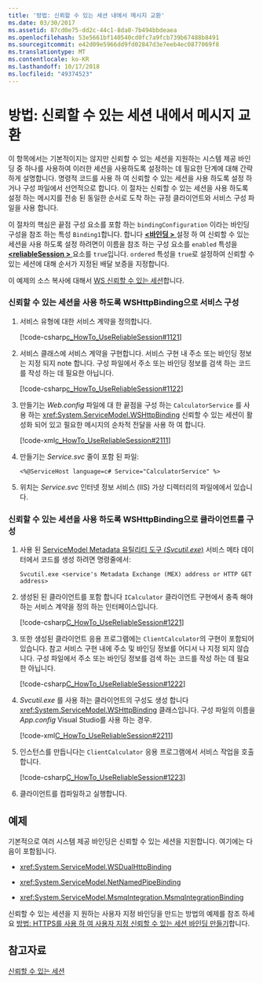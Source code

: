 ```yaml
---
title: '방법: 신뢰할 수 있는 세션 내에서 메시지 교환'
ms.date: 03/30/2017
ms.assetid: 87cd0e75-dd2c-44c1-8da0-7b494bbdeaea
ms.openlocfilehash: 53e5661bf140540cd0fc7a9fcb739b67488b8491
ms.sourcegitcommit: e42d09e5966dd9fd02847d3e7eeb4ec0877069f8
ms.translationtype: MT
ms.contentlocale: ko-KR
ms.lasthandoff: 10/17/2018
ms.locfileid: "49374523"
---
```

# <a name="how-to-exchange-messages-within-a-reliable-session"></a>방법: 신뢰할 수 있는 세션 내에서 메시지 교환

이 항목에서는 기본적이지는 않지만 신뢰할 수 있는 세션을 지원하는 시스템 제공 바인딩 중 하나를 사용하여 이러한 세션을 사용하도록 설정하는 데 필요한 단계에 대해 간략하게 설명합니다. 명령적 코드를 사용 하 여 신뢰할 수 있는 세션을 사용 하도록 설정 하거나 구성 파일에서 선언적으로 합니다. 이 절차는 신뢰할 수 있는 세션을 사용 하도록 설정 하는 메시지를 전송 된 동일한 순서로 도착 하는 규정 클라이언트와 서비스 구성 파일을 사용 합니다.

이 절차의 핵심은 끝점 구성 요소를 포함 하는 `bindingConfiguration` 이라는 바인딩 구성을 참조 하는 특성 `Binding1`합니다. 합니다 [  **\<바인딩 >** ](../../../../docs/framework/misc/binding.md) 설정 하 여 신뢰할 수 있는 세션을 사용 하도록 설정 하려면이 이름을 참조 하는 구성 요소를 `enabled` 특성을 [  **\<reliableSession >** ](https://msdn.microsoft.com/library/9c93818a-7dfa-43d5-b3a1-1aafccf3a00b) 요소를 `true`입니다. `ordered` 특성을 `true`로 설정하여 신뢰할 수 있는 세션에 대해 순서가 지정된 배달 보증을 지정합니다.

이 예제의 소스 복사에 대해서 [WS 신뢰할 수 있는 세션](../../../../docs/framework/wcf/samples/ws-reliable-session.md)합니다.

### <a name="configure-the-service-with-a-wshttpbinding-to-use-a-reliable-session"></a>신뢰할 수 있는 세션을 사용 하도록 WSHttpBinding으로 서비스 구성

1. 서비스 유형에 대한 서비스 계약을 정의합니다.

   [!code-csharp[c_HowTo_UseReliableSession#1121](../../../../samples/snippets/csharp/VS_Snippets_CFX/c_howto_usereliablesession/cs/service.cs#1121)]

1. 서비스 클래스에 서비스 계약을 구현합니다. 서비스 구현 내 주소 또는 바인딩 정보는 지정 되지 note 합니다. 구성 파일에서 주소 또는 바인딩 정보를 검색 하는 코드를 작성 하는 데 필요한 아닙니다.

   [!code-csharp[c_HowTo_UseReliableSession#1122](../../../../samples/snippets/csharp/VS_Snippets_CFX/c_howto_usereliablesession/cs/service.cs#1122)]

1. 만들기는 *Web.config* 파일에 대 한 끝점을 구성 하는 `CalculatorService` 를 사용 하는 <xref:System.ServiceModel.WSHttpBinding> 신뢰할 수 있는 세션이 활성화 되어 있고 필요한 메시지의 순차적 전달을 사용 하 여 합니다.

   [!code-xml[c_HowTo_UseReliableSession#2111](../../../../samples/snippets/csharp/VS_Snippets_CFX/c_howto_usereliablesession/common/web.config#2111)]

1. 만들기는 *Service.svc* 줄이 포함 된 파일:

   ```
   <%@ServiceHost language=c# Service="CalculatorService" %>
   ```

1.  위치는 *Service.svc* 인터넷 정보 서비스 (IIS) 가상 디렉터리의 파일에에서 있습니다.

### <a name="configure-the-client-with-a-wshttpbinding-to-use-a-reliable-session"></a>신뢰할 수 있는 세션을 사용 하도록 WSHttpBinding으로 클라이언트를 구성

1. 사용 된 [ServiceModel Metadata 유틸리티 도구 (*Svcutil.exe*)](../../../../docs/framework/wcf/servicemodel-metadata-utility-tool-svcutil-exe.md) 서비스 메타 데이터에서 코드를 생성 하려면 명령줄에서:

   ```console
   Svcutil.exe <service's Metadata Exchange (MEX) address or HTTP GET address>
   ```

1. 생성된 된 클라이언트를 포함 합니다 `ICalculator` 클라이언트 구현에서 충족 해야 하는 서비스 계약을 정의 하는 인터페이스입니다.

   [!code-csharp[C_HowTo_UseReliableSession#1221](../../../../samples/snippets/csharp/VS_Snippets_CFX/c_howto_usereliablesession/cs/client.cs#1221)]

1. 또한 생성된 클라이언트 응용 프로그램에는 `ClientCalculator`의 구현이 포함되어 있습니다. 참고 서비스 구현 내에 주소 및 바인딩 정보를 어디서 나 지정 되지 않습니다. 구성 파일에서 주소 또는 바인딩 정보를 검색 하는 코드를 작성 하는 데 필요한 아닙니다.

   [!code-csharp[C_HowTo_UseReliableSession#1222](../../../../samples/snippets/csharp/VS_Snippets_CFX/c_howto_usereliablesession/cs/client.cs#1222)]

1. *Svcutil.exe* 를 사용 하는 클라이언트의 구성도 생성 합니다 <xref:System.ServiceModel.WSHttpBinding> 클래스입니다. 구성 파일의 이름을 *App.config* Visual Studio를 사용 하는 경우.

   [!code-xml[C_HowTo_UseReliableSession#2211](../../../../samples/snippets/csharp/VS_Snippets_CFX/c_howto_usereliablesession/common/app.config#2211)]

1. 인스턴스를 만듭니다는 `ClientCalculator` 응용 프로그램에서 서비스 작업을 호출 합니다.

   [!code-csharp[C_HowTo_UseReliableSession#1223](../../../../samples/snippets/csharp/VS_Snippets_CFX/c_howto_usereliablesession/cs/client.cs#1223)]

1. 클라이언트를 컴파일하고 실행합니다.

## <a name="example"></a>예제

기본적으로 여러 시스템 제공 바인딩은 신뢰할 수 있는 세션을 지원합니다. 여기에는 다음이 포함됩니다.

- <xref:System.ServiceModel.WSDualHttpBinding>

- <xref:System.ServiceModel.NetNamedPipeBinding>

- <xref:System.ServiceModel.MsmqIntegration.MsmqIntegrationBinding>

신뢰할 수 있는 세션을 지 원하는 사용자 지정 바인딩을 만드는 방법의 예제를 참조 하세요 [방법: HTTPS를 사용 하 여 사용자 지정 신뢰할 수 있는 세션 바인딩 만들기](../../../../docs/framework/wcf/feature-details/how-to-create-a-custom-reliable-session-binding-with-https.md)합니다.

## <a name="see-also"></a>참고자료

[신뢰할 수 있는 세션](../../../../docs/framework/wcf/feature-details/reliable-sessions.md)
